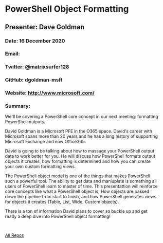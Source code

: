 # PowerShell Object Formatting
## Presenter: Dave Goldman
### Date: 16 December 2020
### Email: 
### Twitter: @matrixsurfer128
### GitHub: dgoldman-msft
### Website: http://www.microsoft.com/
### Summary:
We'll be covering a PowerShell core concept in our next meeting: formatting PowerShell outputs.

David Goldman is a Microsoft PFE in the O365 space. David's career with Microsoft spans more than 20 years and he has a long history of supporting Microsoft Exchange and now Office365.

David is going to be talking about how to massage your PowerShell output data to work better for you. He will discuss how PowerShell formats output objects it creates, how formatting is determined and how you can create your own custom formatting views.

The PowerShell object model is one of the things that makes PowerShell such a powerful tool. The ability to get data and maniuplate is something all users of PowerShell learn to master of time. This presentattion will reinforce core concepts like what a PowerShell object is, How objects are passed down the pipeline from start to finish, and how PowerShell generates views for objects it creates (Table, List, Wide, Custom objects).

There is a ton of information David plans to cover so buckle up and get ready a deep dive into PowerShell object formatting!

&nbsp;
&nbsp;

[All Repos](https://github.com/dgoldman-msft?tab=repositories)
